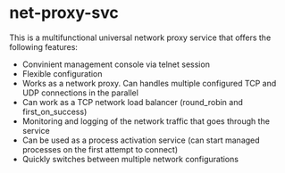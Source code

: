 # net-proxy-svc
This is a multifunctional universal network proxy service that offers the following features:
- Convinient management console via telnet session
- Flexible configuration
- Works as a network proxy. Can handles multiple configured TCP and UDP connections in the parallel
- Can work as a TCP network load balancer (round_robin and first_on_success)
- Monitoring and logging of the network traffic that goes through the service
- Can be used as a process activation service (can start managed processes on the first attempt to connect)
- Quickly switches between multiple network configurations


